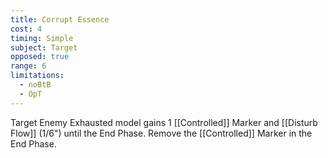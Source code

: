 ```yaml
---
title: Corrupt Essence
cost: 4
timing: Simple
subject: Target
opposed: true
range: 6
limitations:
  - noBtB
  - OpT
---
```

Target Enemy Exhausted model gains 1 [[Controlled]] Marker and [[Disturb Flow]] (1/6") until the End Phase.
Remove the [[Controlled]] Marker in the End Phase.
